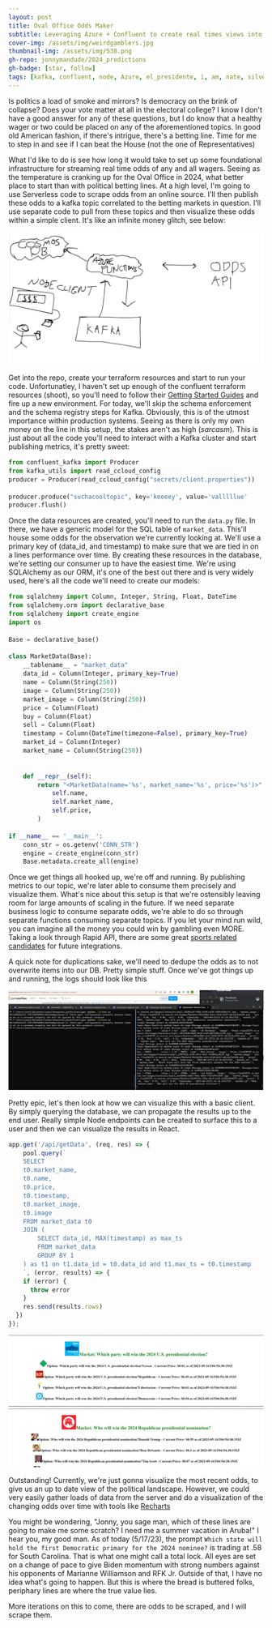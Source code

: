 ```yaml
---
layout: post
title: Oval Office Odds Maker
subtitle: Leveraging Azure + Confluent to create real times views into America's Political Battles
cover-img: /assets/img/weirdgamblers.jpg
thumbnail-img: /assets/img/538.png
gh-repo: jonnymandude/2024_predictions
gh-badge: [star, follow]
tags: [kafka, confluent, node, Azure, el_presidente, i, am, nate, silver]
---
```


Is politics a load of smoke and mirrors? Is democracy on the brink of collapse? Does your vote matter at all in the electoral college? I know I don't have a good answer for any of these questions, but I do know that a healthy wager or two could be placed on any of the aforementioned topics. In good old American fashion, if there's intrigue, there's a betting line. Time for me to step in and see if I can beat the House (not the one of Representatives)

What I'd like to do is see how long it would take to set up some foundational infrastructure for streaming real time odds of any and all wagers. Seeing as the temperature is cranking up for the Oval Office in 2024, what better place to start than with political betting lines. At a high level, I'm going to use Serverless code to scrape odds from an online source. I'll then publish these odds to a kafka topic correlated to the betting markets in question. I'll use separate code to pull from these topics and then visualize these odds within a simple client. It's like an infinite money glitch, see below: 

![InfiniteCashMan](/assets/img/infinite_money.PNG)


Get into the repo, create your terraform resources and start to run your code. Unfortunatley, I haven't set up enough of the confluent terraform resources (shoot), so you'll need to follow their [Getting Started Guides](https://docs.confluent.io/platform/current/platform-quickstart.html) and fire up a new environment. For today, we'll skip the schema enforcement and the schema registry steps for Kafka. Obviously, this is of the utmost importance within production systems. Seeing as there is only my own money on the line in this setup, the stakes aren't as high (*sarcasm*). This is just about all the code you'll need to interact with a Kafka cluster and start publishing metrics, it's pretty sweet: 

```python
from confluent_kafka import Producer
from kafka_utils import read_ccloud_config
producer = Producer(read_ccloud_config("secrets/client.properties"))

producer.produce("suchacooltopic", key='keeeey', value='valllllue'
producer.flush()
```

Once the data resources are created, you'll need to run the `data.py` file. In there, we have a generic model for the SQL table of `market_data`. This'll house some odds for the observation we're currently looking at. We'll use a primary key of (data_id, and timestamp) to make sure that we are tied in on a lines performance over time. By creating these resources in the database, we're setting our consumer up to have the easiest time. We're using SQLAlchemy as our ORM, it's one of the best out there and is very widely used, here's all the code we'll need to create our models: 

```python
from sqlalchemy import Column, Integer, String, Float, DateTime
from sqlalchemy.orm import declarative_base
from sqlalchemy import create_engine
import os

Base = declarative_base()

class MarketData(Base):
    __tablename__ = "market_data"
    data_id = Column(Integer, primary_key=True)
    name = Column(String(250))
    image = Column(String(250))
    market_image = Column(String(250))
    price = Column(Float)
    buy = Column(Float)
    sell = Column(Float)
    timestamp = Column(DateTime(timezone=False), primary_key=True)
    market_id = Column(Integer)
    market_name = Column(String(250))


    def __repr__(self):
        return "<MarketData(name='%s', market_name='%s', price='%s')>" % (
            self.name,
            self.market_name,
            self.price,
        )

if __name__ == '__main__':
    conn_str = os.getenv('CONN_STR')
    engine = create_engine(conn_str)
    Base.metadata.create_all(engine)
```

Once we get things all hooked up, we're off and running. By publishing metrics to our topic, we're later able to consume them precisely and visualize them. What's nice about this setup is that we're ostensibly leaving room for large amounts of scaling in the future. If we need separate business logic to consume separate odds, we're able to do so through separate functions consuming separate topics. If you let your mind run wild, you can imagine all the money you could win by gambling even MORE. Taking a look through Rapid API, there are some great [sports related candidates](https://rapidapi.com/theoddsapi/api/live-sports-odds/) for future integrations.

A quick note for duplications sake, we'll need to dedupe the odds as to not overwrite items into our DB. Pretty simple stuff. Once we've got things up and running, the logs should look like this 

![CONSUME](/assets/img/produceandconsume.PNG)

Pretty epic, let's then look at how we can visualize this with a basic client. By simply querying the database, we can propagate the results up to the end user. Really simple Node endpoints can be created to surface this to a user and then we can visualize the results in React. 

```javascript
app.get('/api/getData', (req, res) => {
    pool.query(`
    SELECT 
    t0.market_name,
    t0.name,
    t0.price, 
    t0.timestamp,
    t0.market_image,
    t0.image
    FROM market_data t0
    JOIN (
        SELECT data_id, MAX(timestamp) as max_ts
        FROM market_data
        GROUP BY 1
    ) as t1 on t1.data_id = t0.data_id and t1.max_ts = t0.timestamp
    `, (error, results) => {
    if (error) {
      throw error
    }
    res.send(results.rows)
  })
});
```

![Odds=](/assets/img/real_time_odds.PNG)

Outstanding! Currently, we're just gonna visualize the most recent odds, to give us an up to date view of the political landscape. However, we could very easily gather loads of data from the server and do a visualization of the changing odds over time with tools like [Recharts](https://recharts.org/en-US/)

You might be wondering, "Jonny, you sage man, which of these lines are going to make me some scratch? I need me a summer vacation in Aruba!" I hear you, my good man. As of today (5/17/23), the prompt `Which state will hold the first Democratic primary for the 2024 nominee?` is trading at .58 for South Carolina. That is what one might call a total lock. All eyes are set on a change of pace to give Biden momentum with strong numbers against his opponents of Marianne Williamson and RFK Jr. Outside of that, I have no idea what's going to happen. But this is where the bread is buttered folks, periphary lines are where the true value lies. 

More iterations on this to come, there are odds to be scraped, and I will scrape them. 
